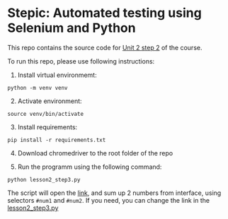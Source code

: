 # Stepic: Automated testing using Selenium and Python

This repo contains the source code for [Unit 2 step 2](https://stepik.org/lesson/228249/step/1?unit=200781) of the course.

To run this repo, please use following instructions:

1. Install virtual environmemt:
```
python -m venv venv
```

2. Activate environment:
```shell
source venv/bin/activate
```

3. Install requirements:
```shell
pip install -r requirements.txt
```

4. Download chromedriver to the root folder of the repo

5. Run the programm using the following command:
```shell
python lesson2_step3.py
```

The script will open the [link](http://suninjuly.github.io/selects1.html), and sum up 2 numbers from interface, using selectors `#num1` and `#num2`. If you need, you can change the link in the [lesson2_step3.py](lesson2_step3.py#32)